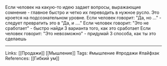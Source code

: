 Если человек на какую-то идею задает вопросы, выражающие сомнение - главное быстро и четко их переводить в нужное русло. Это кроется на подсознательном уровне.
Если человек говорит: "Да, но ..." - следует превратить это в "Да, и ...."
Если человек говорит: "Это не сработает" - быстро найди 3 варианта того, как это сработает
Если человек говорит: "Это невозможно" - придумай 3 способа, как ты это сделаешь
___
Links: [[Продажи]] [[Мышление]]
Tags: #мышление #продажи #лайфхак 
References: [[Гибкий ум]]